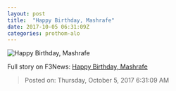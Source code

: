 ```yaml
---
layout: post
title:  "Happy Birthday, Mashrafe"
date: 2017-10-05 06:31:09Z
categories: prothom-alo
---
```


![Happy Birthday, Mashrafe](http://en.prothom-alo.com/contents/cache/images/1200x630x1/uploads/media/2017/10/05/4005150fbd800d93e5f5df51c567db53-Untitled-2.jpg?jadewits_media_id=151083)




Full story on F3News: [Happy Birthday, Mashrafe](http://www.f3nws.com/n/qXjUYC)

> Posted on: Thursday, October 5, 2017 6:31:09 AM

